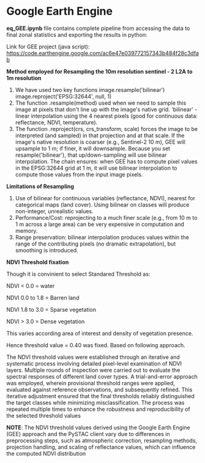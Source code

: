 # Google Earth Engine

**eq_GEE.ipynb** file contains complete pipeline from accessing the data to final zonal statistics and exporting the results in python:

Link for GEE project (java script):
https://code.earthengine.google.com/ac6e47e039772157343b484f28c3dfab

**Method employed for Resampling the 10m resolution sentinel - 2 L2A to 1m resolution**
1. We have used two key functions
   image.resample('bilinear')
   image.reproject('EPSG:32644', null, 1)
2. The function .resample(method) used when we need to sample this image at pixels that don't line up with the image's native grid. 'bilinear' - linear interpolation using the 4 nearest pixels (good for continuous data: reflectance, NDVI, temperature).
3. The function .reproject(crs, crs_transform, scale) forces the image to be interpreted (and sampled) in that projection and at that scale. If the image's native resolution is coarser (e.g., Sentinel-2 10 m), GEE will upsample to 1 m; if finer, it will downsample. Because you set resample('bilinear'), that up/down-sampling will use bilinear interpolation.
The chain ensures: when GEE has to compute pixel values in the EPSG:32644 grid at 1 m, it will use bilinear interpolation to compute those values from the input image pixels.

**Limitations of Resampling**
1. Use of bilinear for continuous variables (reflectance, NDVI), nearest for categorical maps (land cover). Using bilinear on classes will produce non-integer, unrealistic values.
2. Performance/Cost: reprojecting to a much finer scale (e.g., from 10 m to 1 m across a large area) can be very expensive in computation and memory.
3. Range preservation: bilinear interpolation produces values within the range of the contributing pixels (no dramatic extrapolation), but smoothing is introduced.


**NDVI Threshold fixation**

Though it is convinient to select Standared Threshold as:

NDVI < 0.0 = water

NDVI 0.0 to 1.8 = Barren land

NDVI 1.8 to 3.0 = Sparse vegetation

NDVI > 3.0 = Dense vegetation


This varies according area of interest and density of vegetation presence. 

Hence threshold value = 0.40 was fixed. Based on following approach. 

The NDVI threshold values were established through an iterative and systematic process involving detailed pixel-level examination of NDVI layers. Multiple rounds of inspection were carried out to evaluate the spectral responses of different land cover types. A trial-and-error approach was employed, wherein provisional threshold ranges were applied, evaluated against reference observations, and subsequently refined. This iterative adjustment ensured that the final thresholds reliably distinguished the target classes while minimizing misclassification. The process was repeated multiple times to enhance the robustness and reproducibility of the selected threshold values

**NOTE**: The NDVI threshold values derived using the Google Earth Engine (GEE) approach and the PySTAC client vary due to differences in preprocessing steps, such as atmospheric correction, resampling methods, projection handling, and scaling of reflectance values, which can influence the computed NDVI distribution



